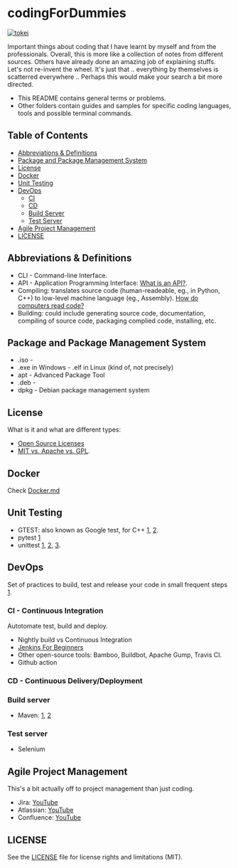 # codingForDummies

[![tokei](https://tokei.rs/b1/github/duken72/codingForDummies)](https://github.com/duken72/codingForDummies)

Important things about coding that I have learnt by myself and from the professionals. Overall, this is more like a collection of notes from different sources. Others have already done an amazing job of explaining stuffs. Let's not re-invent the wheel. It's just that .. everything by themselves is scatterred everywhere .. Perhaps this would make your search a bit more directed.

- This README contains general terms or problems.
- Other folders contain guides and samples for specific coding languages, tools and possible terminal commands.

## Table of Contents

- [Abbreviations & Definitions](#abbreviations--definitions)
- [Package and Package Management System](#package-and-package-management-system)
- [License](#license)
- [Docker](#docker)
- [Unit Testing](#unit-testing)
- [DevOps](#devops)
  - [CI](#ci---continuous-integration)
  - [CD](#cd---continuous-deliverydeployment)
  - [Build Server](#build-server)
  - [Test Server](#test-server)
- [Agile Project Management](#agile-project-management)
- [LICENSE](#license)

## Abbreviations & Definitions

- CLI - Command-line Interface.
- API - Application Programming Interface: [What is an API?](https://youtu.be/s7wmiS2mSXY).
- Compiling: translates source code (human-readeable, eg., in Python, C++) to low-level machine language (eg., Assembly). [How do computers read code?
](https://youtu.be/QXjU9qTsYCc)
- Building: could include generating source code, documentation, compiling of source code, packaging complied code, installing, etc.

## Package and Package Management System

- .iso -
- .exe in Windows - .elf in Linux (kind of, not precisely)
- apt - Advanced Package Tool
- .deb -
- dpkg - Debian package management system

## License

What is it and what are different types:

- [Open Source Licenses](https://gist.github.com/nicolasdao/a7adda51f2f185e8d2700e1573d8a633)
- [MIT vs. Apache vs. GPL](https://exygy.com/blog/which-license-should-i-use-mit-vs-apache-vs-gpl/).

## Docker

Check [Docker.md](dockerFD/README.md)

## Unit Testing

- GTEST: also known as Google test, for C++ [1](https://youtu.be/nbFXI9SDfbk), [2](https://youtu.be/BwO07hUzFNQ).
- pytest [1](https://youtu.be/DhUpxWjOhME)
- unittest [1](https://youtu.be/6tNS--WetLI), [2](https://youtu.be/1Lfv5tUGsn8), [3](https://youtu.be/uCxL7NGEohI).

## DevOps

Set of practices to build, test and release your code in small frequent steps [1](https://youtu.be/scEDHsr3APg).

### CI - Continuous Integration

Autotomate test, build and deploy.

- Nightly build vs Continuous Integration
- [Jenkins For Beginners](https://youtu.be/LFDrDnKPOTg)
- Other open-source tools: Bamboo, Buildbot, Apache Gump, Travis CI.
- Github action

### CD - Continuous Delivery/Deployment

### Build server

- Maven: [1](https://youtu.be/bSaBmXFym30), [2](https://youtu.be/JXXdipKFLQg)

### Test server

- Selenium

## Agile Project Management

This's a bit actually off to project management than just coding.

- Jira: [YouTube](https://youtu.be/xrCJv0fTyR8)
- Atlassian: [YouTube](https://youtu.be/hWXNmcSN4bE)
- Confluence: [YouTube](https://youtu.be/uhWCMlcY_Zw)

## LICENSE

See the [LICENSE](LICENSE.md) file for license rights and limitations (MIT).
